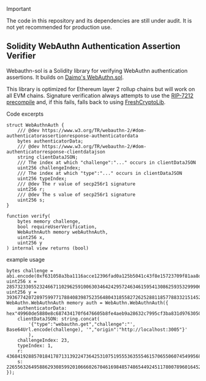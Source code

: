 > [!IMPORTANT]  
> The code in this repository and its dependencies are still under audit. It is not yet recommended for production use.

## Solidity WebAuthn Authentication Assertion Verifier

Webauthn-sol is a Solidity library for verifying WebAuthn authentication assertions. It builds on [Daimo's WebAuthn.sol](https://github.com/daimo-eth/p256-verifier/blob/master/src/WebAuthn.sol).

This library is optimized for Ethereum layer 2 rollup chains but will work on all EVM chains. Signature verification always attempts to use the [RIP-7212 precompile](https://github.com/ethereum/RIPs/blob/master/RIPS/rip-7212.md) and, if this fails, falls back to using [FreshCryptoLib](https://github.com/rdubois-crypto/FreshCryptoLib/blob/master/solidity/src/FCL_ecdsa.sol#L40).

Code excerpts

```solidity
struct WebAuthnAuth {
    /// @dev https://www.w3.org/TR/webauthn-2/#dom-authenticatorassertionresponse-authenticatordata
    bytes authenticatorData;
    /// @dev https://www.w3.org/TR/webauthn-2/#dom-authenticatorresponse-clientdatajson
    string clientDataJSON;
    /// The index at which "challenge":"..." occurs in clientDataJSON
    uint256 challengeIndex;
    /// The index at which "type":"..." occurs in clientDataJSON
    uint256 typeIndex;
    /// @dev The r value of secp256r1 signature
    uint256 r;
    /// @dev The s value of secp256r1 signature
    uint256 s;
}

function verify(
    bytes memory challenge,
    bool requireUserVerification,
    WebAuthnAuth memory webAuthnAuth,
    uint256 x,
    uint256 y
) internal view returns (bool) 
```

example usage
```solidity
bytes challenge = abi.encode(0xf631058a3ba1116acce12396fad0a125b5041c43f8e15723709f81aa8d5f4ccf);
uint256 x = 28573233055232466711029625910063034642429572463461595413086259353299906450061;
uint256 y = 39367742072897599771788408398752356480431855827262528811857788332151452825281;
WebAuthn.WebAuthnAuth memory auth = WebAuthn.WebAuthnAuth({
    authenticatorData: hex"49960de5880e8c687434170f6476605b8fe4aeb9a28632c7995cf3ba831d97630500000101",
    clientDataJSON: string.concat(
        '{"type":"webauthn.get","challenge":"', Base64Url.encode(challenge), '","origin":"http://localhost:3005"}'
        ),
    challengeIndex: 23,
    typeIndex: 1,
    r: 43684192885701841787131392247364253107519555363555461570655060745499568693242,
    s: 22655632649588629308599201066602670461698485748654492451178007896016452673579
});
```